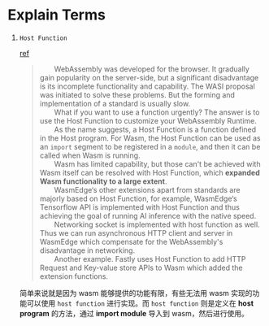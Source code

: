 # Explain Terms

1. `Host Function`

    [ref](https://www.secondstate.io/articles/extend-webassembly/)
    > &emsp;&emsp;WebAssembly was developed for the browser. It gradually gain popularity on the server-side, but a significant disadvantage is its incomplete functionality and capability. The WASI proposal was initiated to solve these problems. But the forming and implementation of a standard is usually slow.  
    > &emsp;&emsp;What if you want to use a function urgently? The answer is to use the Host Function to customize your WebAssembly Runtime.  
    > &emsp;&emsp;As the name suggests, a Host Function is a function defined in the Host program. For Wasm, the Host Function can be used as an `import` segment to be registered in a `module`, and then it can be called when Wasm is running.  
    > &emsp;&emsp;Wasm has limited capability, but those can't be achieved with Wasm itself can be resolved with Host Function, which **expanded Wasm functionality to a large extent**.  
    > &emsp;&emsp;WasmEdge‘s other extensions apart from standards are majorly based on Host Function, for example, WasmEdge‘s Tensorflow API is implemented with Host Function and thus achieving the goal of running AI inference with the native speed.  
    > &emsp;&emsp;Networking socket is implemented with host function as well. Thus we can run asynchronous HTTP client and server in WasmEdge which compensate for the WebAssembly's disadvantage in networking.  
    > &emsp;&emsp;Another example. Fastly uses Host Function to add HTTP Request and Key-value store APIs to Wasm which added the extension functions.

    简单来说就是因为 wasm 能够提供的功能有限，有些无法用 wasm 实现的功能可以使用 `host function` 进行实现。而 `host function` 则是定义在 **host program** 的方法，通过 **import module** 导入到 wasm，然后进行使用。